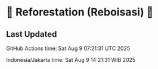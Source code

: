 
# 🌳 Reforestation (Reboisasi) 🌲

## Last Updated

GitHub Actions time: Sat Aug  9 07:21:31 UTC 2025

Indonesia/Jakarta time: Sat Aug  9 14:21:31 WIB 2025
